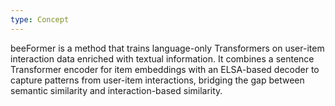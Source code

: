 ```yaml
---
type: Concept
---
```


beeFormer is a method that trains language-only Transformers on user-item interaction data enriched with textual information. It combines a sentence Transformer encoder for item embeddings with an ELSA-based decoder to capture patterns from user-item interactions, bridging the gap between semantic similarity and interaction-based similarity.